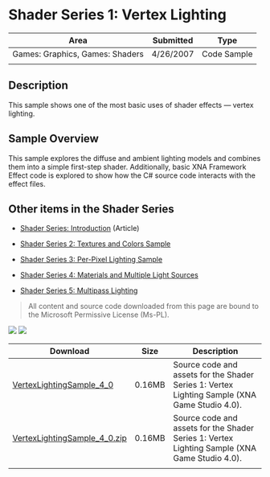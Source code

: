 # Shader Series 1: Vertex Lighting

|Area|Submitted|Type|
|-|-|-|
Games: Graphics, Games: Shaders|4/26/2007|Code Sample
||||

## Description

This sample shows one of the most basic uses of shader effects — vertex lighting.

## Sample Overview

This sample explores the diffuse and ambient lighting models and combines them into a simple first-step shader. Additionally, basic XNA Framework Effect code is explored to show how the C# source code interacts with the effect files.

## Other items in the Shader Series

* [Shader Series: Introduction](https://github.com/simondarksidej/XNAGameStudio/wiki/Shader_Series_Introduction) (Article)

* [Shader Series 2: Textures and Colors Sample](https://github.com/simondarksidej/XNAGameStudio/wiki/Shader_Series_2_Textures_and_Colors)

* [Shader Series 3: Per-Pixel Lighting Sample](https://github.com/simondarksidej/XNAGameStudio/wiki/Shader_Series_3_Per-Pixel_Lighting)

* [Shader Series 4: Materials and Multiple Light Sources](https://github.com/simondarksidej/XNAGameStudio/wiki/Shader_Series_4_Materials_and_Multiple_Light_Sources)

* [Shader Series 5: Multipass Lighting](https://github.com/simondarksidej/XNAGameStudio/wiki/Shader_Series_5_Multipass_Lighting)

> All content and source code downloaded from this page are bound to the Microsoft Permissive License (Ms-PL).

![](https://github.com/simondarksidej/XNAGameStudio/blob/archive/Images/XNA_Shader1_VertexLighting_01_small.jpg?raw=true)
![](https://github.com/simondarksidej/XNAGameStudio/blob/archive/Images/XNA_Shader1_VertexLighting_02_small.jpg?raw=true)

Download | Size | Description
---|---|---|
[VertexLightingSample_4_0](https://github.com/simondarksidej/XNAGameStudio/tree/archive/Samples/VertexLightingSample_4_0) | 0.16MB | Source code and assets for the Shader Series 1: Vertex Lighting Sample (XNA Game Studio 4.0).
[VertexLightingSample_4_0.zip](https://github.com/simondarksidej/XNAGameStudioZips/raw/zips/VertexLightingSample_4_0.zip) | 0.16MB | Source code and assets for the Shader Series 1: Vertex Lighting Sample (XNA Game Studio 4.0).
||||
